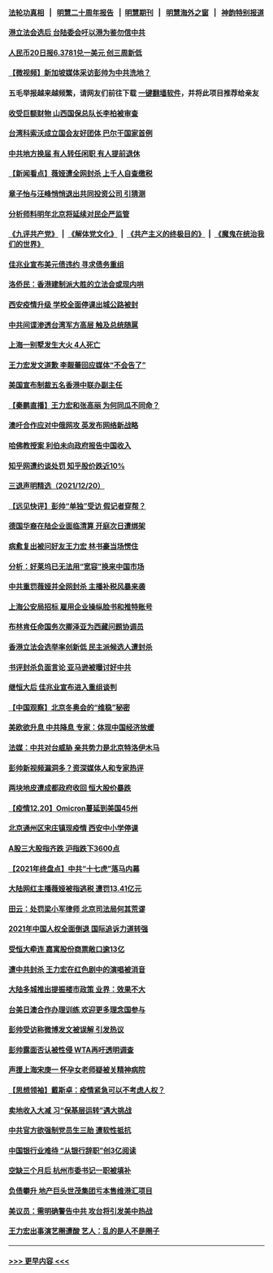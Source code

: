 #### [法轮功真相](https://github.com/gfw-breaker/truth/blob/master/README.md?t=0) &nbsp;&nbsp;|&nbsp;&nbsp; [明慧二十周年报告](https://github.com/gfw-breaker/mh-reports/blob/master/README.md?t=0) &nbsp;&nbsp;|&nbsp;&nbsp;[明慧期刊](https://github.com/gfw-breaker/mh-qikan) &nbsp;&nbsp;|&nbsp;&nbsp; [明慧海外之窗](https://github.com/gfw-breaker/mh-news/blob/master/README.md?t=0) &nbsp;&nbsp;|&nbsp;&nbsp; [神韵特别报道](https://github.com/gfw-breaker/mh-news/blob/master/shenyun.md?t=0)
#### [港立法会选后 台陆委会吁以港为鉴勿信中共](../pages/nsc413/n13450223.md?t=12211850) 
#### [人民币20日报6.3781兑一美元 创三周新低](../pages/nsc413/n13449776.md?t=12211850) 
#### [【微视频】新加坡媒体采访彭帅为中共洗地？](../pages/nsc413/n13448510.md?t=12211850) 
#### 五毛举报越来越频繁，请网友们前往下载 [一键翻墙软件](https://github.com/gfw-breaker/ssr-accounts)，并将此项目推荐给亲友
#### [收受巨额财物 山西国保总队长李柏被审查](../pages/nsc413/n13450196.md?t=12211850) 
#### [台湾科索沃成立国会友好团体 巴尔干国家首例](../pages/nsc413/n13449726.md?t=12211850) 
#### [中共地方换届 有人转任闲职 有人提前退休](../pages/nsc413/n13449996.md?t=12211850) 
#### [【新闻看点】薇娅遭全网封杀 上千人自查缴税](../pages/nsc413/n13448564.md?t=12211850) 
#### [章子怡与汪峰悄悄退出共同投资公司 引猜测](../pages/nsc413/n13449553.md?t=12211850) 
#### [分析师料明年北京将延续对民企严监管](../pages/nsc413/n13449839.md?t=12211850) 
#### [《九评共产党》](https://github.com/begood0513/9ping.md/blob/master/README.md) &nbsp;|&nbsp; [《解体党文化》](../../../../jtdwh.md/blob/master/README.md)  &nbsp;|&nbsp; [《共产主义的终极目的》](../../../../gczydzjmd.md/blob/master/README.md) &nbsp;|&nbsp; [《魔鬼在统治我们的世界》](../../../../mgztzwmdsj.md/blob/master/README.md) 
#### [佳兆业宣布美元债违约 寻求债务重组](../pages/nsc413/n13449511.md?t=12211850) 
#### [洛侨民：香港建制派大胜的立法会或现内哄](../pages/nsc413/n13449712.md?t=12211850) 
#### [西安疫情升级 学校全面停课出城公路被封](../pages/nsc413/n13448903.md?t=12211850) 
#### [中共间谍渗透台湾军方高层 触及总统随扈](../pages/nsc413/n13449173.md?t=12211850) 
#### [上海一别墅发生大火 4人死亡](../pages/nsc413/n13449692.md?t=12211850) 
#### [王力宏发文道歉 李靓蕾回应媒体“不会告了”](../pages/nsc413/n13449250.md?t=12211850) 
#### [美国宣布制裁五名香港中联办副主任](../pages/nsc413/n13449451.md?t=12211850) 
#### [【秦鹏直播】王力宏和张高丽 为何同瓜不同命？](../pages/nsc413/n13449345.md?t=12211850) 
#### [澳吁合作应对中俄网攻 英发布网络新战略](../pages/nsc413/n13449599.md?t=12211850) 
#### [哈佛教授案 利伯未向政府报告中国收入](../pages/nsc413/n13449526.md?t=12211850) 
#### [知乎网遭约谈处罚 知乎股价跌近10%](../pages/nsc413/n13449429.md?t=12211850) 
#### [三退声明精选（2021/12/20）](../pages/nsc413/n13449515.md?t=12211850) 
#### [【远见快评】彭帅“单独”受访 假记者穿帮？](../pages/nsc413/n13449324.md?t=12211850) 
#### [德国华裔在陆企业面临清算 开庭次日遭绑架](../pages/nsc413/n13449072.md?t=12211850) 
#### [病愈复出被问好友王力宏 林书豪当场愣住](../pages/nsc413/n13449122.md?t=12211850) 
#### [分析：好莱坞已无法用“宽容”换来中国市场](../pages/nsc413/n13449059.md?t=12211850) 
#### [中共重罚薇娅并全网封杀 主播补税风暴来袭](../pages/nsc413/n13449124.md?t=12211850) 
#### [上海公安局招标 雇用企业操纵脸书和推特账号](../pages/nsc413/n13449138.md?t=12211850) 
#### [布林肯任命国务次卿泽亚为西藏问题协调员](../pages/nsc413/n13449120.md?t=12211850) 
#### [香港立法会选举率创新低 民主派候选人遭封杀](../pages/nsc413/n13448768.md?t=12211850) 
#### [书评封杀负面言论 亚马逊被曝讨好中共](../pages/nsc413/n13448949.md?t=12211850) 
#### [继恒大后 佳兆业宣布进入重组谈判](../pages/nsc413/n13448911.md?t=12211850) 
#### [【中国观察】北京冬奥会的“维稳”秘密](../pages/nsc413/n13446285.md?t=12211850) 
#### [美欧欲升息 中共降息 专家：体现中国经济放缓](../pages/nsc413/n13448393.md?t=12211850) 
#### [法媒：中共对台威胁 亲共势力是北京特洛伊木马](../pages/nsc413/n13448777.md?t=12211850) 
#### [彭帅新视频漏洞多？资深媒体人和专家热评](../pages/nsc413/n13448312.md?t=12211850) 
#### [两块地皮遭成都政府收回 恒大股价暴跌](../pages/nsc413/n13448642.md?t=12211850) 
#### [【疫情12.20】Omicron蔓延到美国45州](../pages/nsc413/n13448318.md?t=12211850) 
#### [北京通州区宋庄镇现疫情 西安中小学停课](../pages/nsc413/n13448084.md?t=12211850) 
#### [A股三大股指齐跌 沪指跌下3600点](../pages/nsc413/n13448186.md?t=12211850) 
#### [【2021年终盘点】中共“十七虎”落马内幕](../pages/nsc413/n13447984.md?t=12211850) 
#### [大陆网红主播薇娅被指逃税 遭罚13.41亿元](../pages/nsc413/n13448107.md?t=12211850) 
#### [田云：处罚梁小军律师 北京司法局何其荒谬](../pages/nsc413/n13447530.md?t=12211850) 
#### [2021年中国人权全面倒退 国际追诉力道转强](../pages/nsc413/n13447937.md?t=12211850) 
#### [受恒大牵连 嘉寓股份商票敞口逾13亿](../pages/nsc413/n13447733.md?t=12211850) 
#### [遭中共封杀 王力宏在红色剧中的演唱被消音](../pages/nsc413/n13447823.md?t=12211850) 
#### [大陆多城推出提振楼市政策 业界：效果不大](../pages/nsc413/n13447306.md?t=12211850) 
#### [台美日澳合作办理训练 欢迎更多理念国参与](../pages/nsc413/n13447487.md?t=12211850) 
#### [彭帅受访称微博发文被误解 引发热议](../pages/nsc413/n13447387.md?t=12211850) 
#### [彭帅露面否认被性侵 WTA再吁透明调查](../pages/nsc413/n13447326.md?t=12211850) 
#### [声援上海宋庚一 怀孕女老师疑被关精神病院](../pages/nsc413/n13447379.md?t=12211850) 
#### [【思想领袖】戴斯卓：疫情紧急可以不考虑人权？](../pages/nsc413/n13441768.md?t=12211850) 
#### [卖地收入大减 习“保基层运转”遇大挑战](../pages/nsc413/n13445396.md?t=12211850) 
#### [中共官方欲强制党员生三胎 遭软性抵抗](../pages/nsc413/n13445377.md?t=12211850) 
#### [中国银行业难待 “从银行辞职”创3亿阅读](../pages/nsc413/n13445245.md?t=12211850) 
#### [空缺三个月后 杭州市委书记一职被填补](../pages/nsc413/n13444584.md?t=12211850) 
#### [负债攀升 地产巨头世茂集团亏本售维港汇项目](../pages/nsc413/n13447096.md?t=12211850) 
#### [美议员：需明确警告中共 攻台将引发美中热战](../pages/nsc413/n13447088.md?t=12211850) 
#### [王力宏出事演艺圈遭酸 艺人：乱的是人不是圈子](../pages/nsc413/n13446896.md?t=12211850) 

----
#### [ >>> 更早内容 <<< ](../indexes/nsc413-earlier.md)
